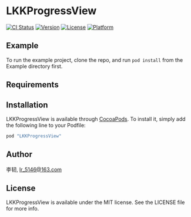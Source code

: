 # LKKProgressView

[![CI Status](http://img.shields.io/travis/李韧/LKKProgressView.svg?style=flat)](https://travis-ci.org/李韧/LKKProgressView)
[![Version](https://img.shields.io/cocoapods/v/LKKProgressView.svg?style=flat)](http://cocoapods.org/pods/LKKProgressView)
[![License](https://img.shields.io/cocoapods/l/LKKProgressView.svg?style=flat)](http://cocoapods.org/pods/LKKProgressView)
[![Platform](https://img.shields.io/cocoapods/p/LKKProgressView.svg?style=flat)](http://cocoapods.org/pods/LKKProgressView)

## Example

To run the example project, clone the repo, and run `pod install` from the Example directory first.

## Requirements

## Installation

LKKProgressView is available through [CocoaPods](http://cocoapods.org). To install
it, simply add the following line to your Podfile:

```ruby
pod "LKKProgressView"
```

## Author

李韧, lr_5146@163.com

## License

LKKProgressView is available under the MIT license. See the LICENSE file for more info.
